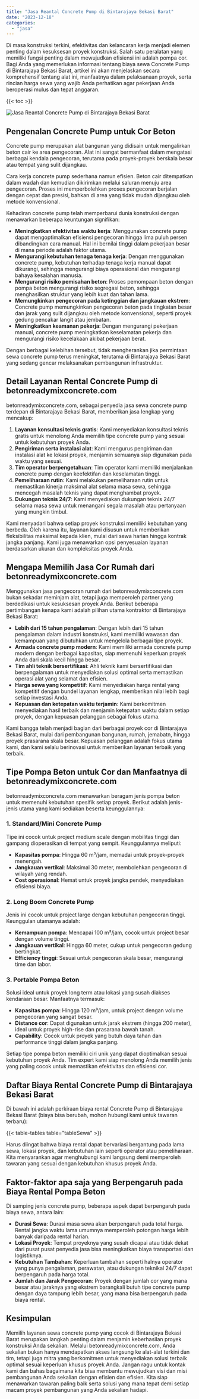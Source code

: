 ```yaml
---
title: "Jasa Reantal Concrete Pump di Bintarajaya Bekasi Barat"
date: "2023-12-18"
categories: 
  - "jasa"
---
```


Di masa konstruksi terkini, efektivitas dan kelancaran kerja menjadi elemen penting dalam kesuksesan proyek konstruksi. Salah satu peralatan yang memiliki fungsi penting dalam mewujudkan efisiensi ini adalah pompa cor. Bagi Anda yang memerlukan informasi tentang biaya sewa Concrete Pump di Bintarajaya Bekasi Barat, artikel ini akan menjelaskan secara komprehensif tentang alat ini, manfaatnya dalam pelaksanaan proyek, serta rincian harga sewa yang wajib Anda perhatikan agar pekerjaan Anda beroperasi mulus dan tepat anggaran.

{{< toc >}}

![Jasa Reantal Concrete Pump di Bintarajaya Bekasi Barat](https://betoncor8.github.io/pump/concrete-pump%20(23).png)

## Pengenalan Concrete Pump untuk Cor Beton

Concrete pump merupakan alat bangunan yang didisain untuk mengalirkan beton cair ke area pengecoran. Alat ini sangat bermanfaat dalam mengatasi berbagai kendala pengecoran, terutama pada proyek-proyek berskala besar atau tempat yang sulit dijangkau.

Cara kerja concrete pump sederhana namun efisien. Beton cair ditempatkan dalam wadah dan kemudian dikirimkan melalui saluran menuju area pengecoran. Proses ini memperbolehkan proses pengecoran berjalan dengan cepat dan presisi, bahkan di area yang tidak mudah dijangkau oleh metode konvensional.

Kehadiran concrete pump telah memperbarui dunia konstruksi dengan menawarkan beberapa keuntungan signifikan:

- **Meningkatkan efektivitas waktu kerja**: Menggunakan concrete pump dapat mengoptimalkan efisiensi pengecoran hingga lima puluh persen dibandingkan cara manual. Hal ini bernilai tinggi dalam pekerjaan besar di mana periode adalah faktor utama.
- **Mengurangi kebutuhan tenaga tenaga kerja**: Dengan menggunakan concrete pump, kebutuhan terhadap tenaga kerja manual dapat dikurangi, sehingga mengurangi biaya operasional dan mengurangi bahaya kesalahan manusia.
- **Mengurangi risiko pemisahan beton**: Proses pemompaan beton dengan pompa beton mengurangi risiko segregasi beton, sehingga menghasilkan struktur yang lebih kuat dan tahan lama.
- **Memungkinkan pengecoran pada ketinggian dan jangkauan ekstrem**: Concrete pump memungkinkan pengecoran beton pada tingkatan besar dan jarak yang sulit dijangkau oleh metode konvensional, seperti proyek gedung pencakar langit atau jembatan.
- **Meningkatkan keamanan pekerja**: Dengan mengurangi pekerjaan manual, concrete pump meningkatkan keselamatan pekerja dan mengurangi risiko kecelakaan akibat pekerjaan berat.

Dengan berbagai kelebihan tersebut, tidak mengherankan jika permintaan sewa concrete pump terus meningkat, terutama di Bintarajaya Bekasi Barat yang sedang gencar melaksanakan pembangunan infrastruktur.

## Detail Layanan Rental Concrete Pump di betonreadymixconcrete.com

betonreadymixconcrete.com, sebagai penyedia jasa sewa concrete pump terdepan di Bintarajaya Bekasi Barat, memberikan jasa lengkap yang mencakup:

1. **Layanan konsultasi teknis gratis**: Kami menyediakan konsultasi teknis gratis untuk menolong Anda memilih tipe concrete pump yang sesuai untuk kebutuhan proyek Anda.
2. **Pengiriman serta instalasi alat**: Kami mengurus pengiriman dan instalasi alat ke lokasi proyek, menjamin semuanya siap digunakan pada waktu yang sesuai.
3. **Tim operator berpengetahuan**: Tim operator kami memiliki menjalankan concrete pump dengan keefektifan dan keselamatan tinggi.
4. **Pemeliharaan rutin**: Kami melakukan pemeliharaan rutin untuk memastikan kinerja maksimal alat selama masa sewa, sehingga mencegah masalah teknis yang dapat menghambat proyek.
5. **Dukungan teknis 24/7**: Kami menyediakan dukungan teknis 24/7 selama masa sewa untuk menangani segala masalah atau pertanyaan yang mungkin timbul.

Kami menyadari bahwa setiap proyek konstruksi memiliki kebutuhan yang berbeda. Oleh karena itu, layanan kami disusun untuk memberikan fleksibilitas maksimal kepada klien, mulai dari sewa harian hingga kontrak jangka panjang. Kami juga menawarkan opsi penyesuaian layanan berdasarkan ukuran dan kompleksitas proyek Anda.

## Mengapa Memilih Jasa Cor Rumah dari betonreadymixconcrete.com

Menggunakan jasa pengecoran rumah dari betonreadymixconcrete.com bukan sekadar meminjam alat, tetapi juga memperoleh partner yang berdedikasi untuk kesuksesan proyek Anda. Berikut beberapa pertimbangan kenapa kami adalah pilihan utama kontraktor di Bintarajaya Bekasi Barat:

- **Lebih dari 15 tahun pengalaman**: Dengan lebih dari 15 tahun pengalaman dalam industri konstruksi, kami memiliki wawasan dan kemampuan yang dibutuhkan untuk mengelola berbagai tipe proyek.
- **Armada concrete pump modern**: Kami memiliki armada concrete pump modern dengan berbagai kapasitas, siap memenuhi keperluan proyek Anda dari skala kecil hingga besar.
- **Tim ahli teknik bersertifikasi**: Ahli teknik kami bersertifikasi dan berpengalaman untuk menyediakan solusi optimal serta memastikan operasi alat yang selamat dan efisien.
- **Harga sewa yang kompetitif**: Kami menyediakan harga rental yang kompetitif dengan bundel layanan lengkap, memberikan nilai lebih bagi setiap investasi Anda.
- **Kepuasan dan ketepatan waktu terjamin**: Kami berkomitmen menyediakan hasil terbaik dan menjamin ketepatan waktu dalam setiap proyek, dengan kepuasan pelanggan sebagai fokus utama.

Kami bangga telah menjadi bagian dari berbagai proyek cor di Bintarajaya Bekasi Barat, mulai dari pembangunan bangunan, rumah, jemabatn, hingga proyek prasarana skala besar. Kepuasan pelanggan adalah fokus utama kami, dan kami selalu berinovasi untuk memberikan layanan terbaik yang terbaik.

## Tipe Pompa Beton untuk Cor dan Manfaatnya di betonreadymixconcrete.com

betonreadymixconcrete.com menawarkan beragam jenis pompa beton untuk memenuhi kebutuhan spesifik setiap proyek. Berikut adalah jenis-jenis utama yang kami sediakan beserta keunggulannya:

### 1\. Standard/Mini Concrete Pump

Tipe ini cocok untuk project medium scale dengan mobilitas tinggi dan gampang dioperasikan di tempat yang sempit. Keunggulannya meliputi:

- **Kapasitas pompa**: Hingga 60 m³/jam, memadai untuk proyek-proyek menengah.
- **Jangkauan vertikal**: Maksimal 30 meter, membolehkan pengecoran di wilayah yang rendah.
- **Cost operasional**: Hemat untuk proyek jangka pendek, menyediakan efisiensi biaya.

### 2\. Long Boom Concrete Pump

Jenis ini cocok untuk project large dengan kebutuhan pengecoran tinggi. Keunggulan utamanya adalah:

- **Kemampuan pompa**: Mencapai 100 m³/jam, cocok untuk project besar dengan volume tinggi.
- **Jangkauan vertikal**: Hingga 60 meter, cukup untuk pengecoran gedung bertingkat.
- **Efficiency tinggi**: Sesuai untuk pengecoran skala besar, mengurangi time dan labor.

### 3\. Portable Pompa Beton

Solusi ideal untuk proyek long term atau lokasi yang susah diakses kendaraan besar. Manfaatnya termasuk:

- **Kapasitas pompa**: Hingga 120 m³/jam, untuk project dengan volume pengecoran yang sangat besar.
- **Distance cor**: Dapat digunakan untuk jarak ekstrem (hingga 200 meter), ideal untuk proyek high-rise dan prasarana bawah tanah.
- **Capability**: Cocok untuk proyek yang butuh daya tahan dan performance tinggi dalam jangka panjang.

Setiap tipe pompa beton memiliki ciri unik yang dapat dioptimalkan sesuai kebutuhan proyek Anda. Tim expert kami siap menolong Anda memilih jenis yang paling cocok untuk memastikan efektivitas dan efisiensi cor.

## Daftar Biaya Rental Concrete Pump di Bintarajaya Bekasi Barat

Di bawah ini adalah perkiraan biaya rental Concrete Pump di Bintarajaya Bekasi Barat (biaya bisa berubah, mohon hubungi kami untuk tawaran terbaru):

{{< table-tables table="tableSewa" >}}

Harus diingat bahwa biaya rental dapat bervariasi bergantung pada lama sewa, lokasi proyek, dan kebutuhan lain seperti operator atau pemeliharaan. Kita menyarankan agar menghubungi kami langsung demi memperoleh tawaran yang sesuai dengan kebutuhan khusus proyek Anda.

## Faktor-faktor apa saja yang Berpengaruh pada Biaya Rental Pompa Beton

Di samping jenis concrete pump, beberapa aspek dapat berpengaruh pada biaya sewa, antara lain:

- **Durasi Sewa**: Durasi masa sewa akan berpengaruh pada total harga. Rental jangka waktu lama umumnya memperoleh potongan harga lebih banyak daripada rental harian.
- **Lokasi Proyek**: Tempat proyeknya yang susah dicapai atau tidak dekat dari pusat pusat penyedia jasa bisa meningkatkan biaya transportasi dan logistiknya.
- **Kebutuhan Tambahan**: Keperluan tambahan seperti halnya operator yang punya pengalaman, perawatan, atau dukungan teknikal 24/7 dapat berpengaruh pada harga total.
- **Jumlah dan Jarak Pengecoran**: Proyek dengan jumlah cor yang mana besar atau jaraknya yang ekstrem barangkali butuh tipe concrete pump dengan daya tampung lebih besar, yang mana bisa berpengaruh pada biaya rental.

## Kesimpulan

Memilih layanan sewa concrete pump yang cocok di Bintarajaya Bekasi Barat merupakan langkah penting dalam menjamin keberhasilan proyek konstruksi Anda sekalian. Melalui betonreadymixconcrete.com, Anda sekalian bukan hanya mendapatkan akses langsung ke alat-alat terkini dan tim, tetapi juga mitra yang berkomitmen untuk menyediakan solusi terbaik optimal sesuai keperluan khusus proyek Anda. Jangan ragu untuk kontak kami dan bahas bagaimana kita bisa membantu mewujudkan visi dan misi pembangunan Anda sekalian dengan efisien dan efisien. Kita siap menawarkan tawaran paling baik serta solusi yang mana tepat demi setiap macam proyek pembangunan yang Anda sekalian hadapi.
